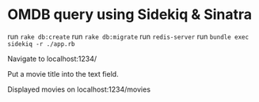 # OMDB query using Sidekiq & Sinatra

run ```rake db:create```
run ```rake db:migrate```
run ```redis-server```
run ```bundle exec sidekiq -r ./app.rb```

Navigate to localhost:1234/

Put a movie title into the text field.

Displayed movies on localhost:1234/movies
